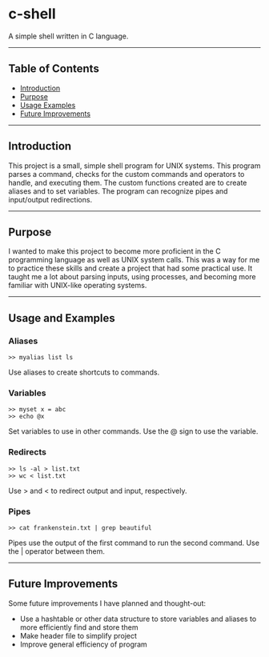 # c-shell
A simple shell written in C language.
***
## Table of Contents
* [Introduction](#introduction)
* [Purpose](#purpose)
* [Usage Examples](#usage-and-examples)
* [Future Improvements](#future-improvements)
***
## Introduction
This project is a small, simple shell program for UNIX systems. This program parses a command, checks for the custom commands and operators to handle, and executing them.
The custom functions created are to create aliases and to set variables. 
The program can recognize pipes and input/output redirections. 
***
## Purpose
I wanted to make this project to become more proficient in the C programming language as well as UNIX system calls. 
This was a way for me to practice these skills and create a project that had some practical use.
It taught me a lot about parsing inputs, using processes, and becoming more familiar with UNIX-like operating systems.
***
## Usage and Examples
### Aliases
````
>> myalias list ls
````
Use aliases to create shortcuts to commands.
### Variables
````
>> myset x = abc
>> echo @x
````
Set variables to use in other commands. Use the @ sign to use the variable.
### Redirects
````
>> ls -al > list.txt
>> wc < list.txt
````
Use > and < to redirect output and input, respectively. 
### Pipes
````
>> cat frankenstein.txt | grep beautiful
````
Pipes use the output of the first command to run the second command. Use the | operator between them.
***
## Future Improvements
Some future improvements I have planned and thought-out:
- Use a hashtable or other data structure to store variables and aliases to more efficiently find and store them
- Make header file to simplify project
- Improve general efficiency of program
